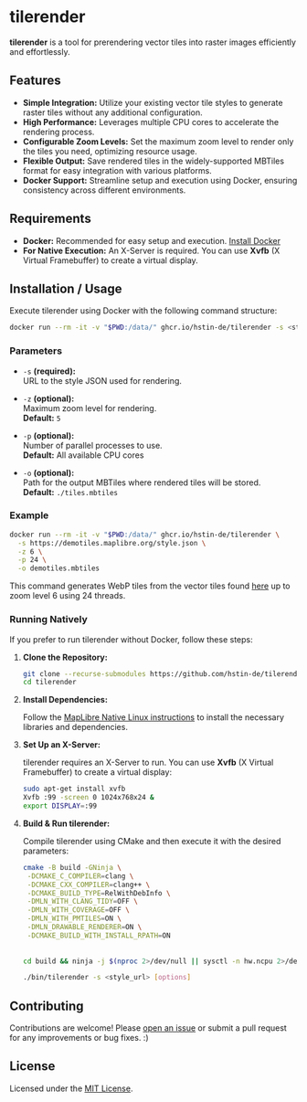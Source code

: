 # tilerender

**tilerender** is a tool for prerendering vector tiles into raster images efficiently and effortlessly.

## Features

- **Simple Integration:** Utilize your existing vector tile styles to generate raster tiles without any additional configuration.
- **High Performance:** Leverages multiple CPU cores to accelerate the rendering process.
- **Configurable Zoom Levels:** Set the maximum zoom level to render only the tiles you need, optimizing resource usage.
- **Flexible Output:** Save rendered tiles in the widely-supported MBTiles format for easy integration with various platforms.
- **Docker Support:** Streamline setup and execution using Docker, ensuring consistency across different environments.

## Requirements
- **Docker:** Recommended for easy setup and execution. [Install Docker](https://docs.docker.com/get-docker/)
- **For Native Execution:** An X-Server is required. You can use **Xvfb** (X Virtual Framebuffer) to create a virtual display.

## Installation / Usage

Execute tilerender using Docker with the following command structure:

```bash
docker run --rm -it -v "$PWD:/data/" ghcr.io/hstin-de/tilerender -s <style_url> [options]
```

### Parameters

- `-s` **(required):**  
  URL to the style JSON used for rendering.

- `-z` **(optional):**  
  Maximum zoom level for rendering.  
  **Default:** `5`

- `-p` **(optional):**  
  Number of parallel processes to use.  
  **Default:** All available CPU cores

- `-o` **(optional):**  
  Path for the output MBTiles where rendered tiles will be stored.  
  **Default:** `./tiles.mbtiles`

### Example

```bash
docker run --rm -it -v "$PWD:/data/" ghcr.io/hstin-de/tilerender \
  -s https://demotiles.maplibre.org/style.json \
  -z 6 \
  -p 24 \
  -o demotiles.mbtiles
```

This command generates WebP tiles from the vector tiles found [here](https://demotiles.maplibre.org/) up to zoom level 6 using 24 threads.

### Running Natively

If you prefer to run tilerender without Docker, follow these steps:

1. **Clone the Repository:**

   ```bash
   git clone --recurse-submodules https://github.com/hstin-de/tilerender.git
   cd tilerender
   ```

2. **Install Dependencies:**

   Follow the [MapLibre Native Linux instructions](https://github.com/maplibre/maplibre-native/tree/main/platform/linux) to install the necessary libraries and dependencies.

3. **Set Up an X-Server:**

   tilerender requires an X-Server to run. You can use **Xvfb** (X Virtual Framebuffer) to create a virtual display:

   ```bash
   sudo apt-get install xvfb
   Xvfb :99 -screen 0 1024x768x24 &
   export DISPLAY=:99
   ```

4. **Build & Run tilerender:**

   Compile tilerender using CMake and then execute it with the desired parameters:

   ```bash
   cmake -B build -GNinja \
    -DCMAKE_C_COMPILER=clang \
    -DCMAKE_CXX_COMPILER=clang++ \
    -DCMAKE_BUILD_TYPE=RelWithDebInfo \
    -DMLN_WITH_CLANG_TIDY=OFF \
    -DMLN_WITH_COVERAGE=OFF \
    -DMLN_WITH_PMTILES=ON \
    -DMLN_DRAWABLE_RENDERER=ON \
    -DCMAKE_BUILD_WITH_INSTALL_RPATH=ON
    
    
   cd build && ninja -j $(nproc 2>/dev/null || sysctl -n hw.ncpu 2>/dev/null)
   
   ./bin/tilerender -s <style_url> [options]
   ```

## Contributing

Contributions are welcome! Please [open an issue](https://github.com/hstin-de/tilerender/issues) or submit a pull request for any improvements or bug fixes. :)

## License

Licensed under the [MIT License](LICENSE).
